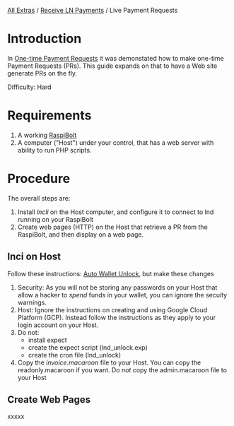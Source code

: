 [All Extras](README.md) / [Receive LN Payments](README.md#receive-ln-payments) / Live Payment Requests

# Introduction #
In [One-time Payment Requests](RB_extra_04.mb) it was demonstated how to make one-time Payment Requests (PRs). This guide expands on that to have a Web site generate PRs on the fly.

Difficulty: Hard

# Requirements #
1. A working [RaspiBolt](https://github.com/Stadicus/guides/blob/master/raspibolt/README.md)
1. A computer ("Host") under your control, that has  a web server with ability to run PHP scripts.

# Procedure #
The overall steps are:
1. Install *lncli* on the Host computer, and configure it to connect to lnd running on your RaspiBolt
1. Create web pages (HTTP) on the Host that retrieve a PR from the RaspiBolt, and then display on a web page.

## lnci on Host ##
Follow these instructions: [Auto Wallet Unlock](RB_extra_01.md), but make these changes

1. Security: As you will not be storing any passwords on your Host that allow a hacker to *spend* funds in your wallet, you can ignore the secuity warnings. 
1. Host: Ignore the instructions on creating and using Google Cloud Platform (GCP). Instead follow the instructions as they apply to your login account on your Host.
1. Do not:
   * install expect
   * create the expect script (lnd_unlock.exp)
   * create the cron file (lnd_unlock)
1. Copy the *invoice.macaroon* file to your Host. You can copy the readonly.macaroon if you want. Do *not* copy the admin.macaroon file to your Host  
  

## Create Web Pages ##
xxxxx

